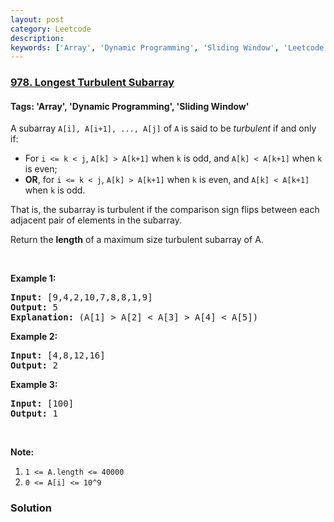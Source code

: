```yaml
---
layout: post
category: Leetcode
description: 
keywords: ['Array', 'Dynamic Programming', 'Sliding Window', 'Leetcode', 'Medium']
---
```

### [978. Longest Turbulent Subarray](https://leetcode.com/problems/longest-turbulent-subarray)

#### Tags: 'Array', 'Dynamic Programming', 'Sliding Window'

<div class="content__u3I1 question-content__JfgR"><div><p>A subarray <code>A[i], A[i+1], ..., A[j]</code> of <code>A</code> is said to be <em>turbulent</em> if and only if:</p>
<ul>
<li>For <code>i &lt;= k &lt; j</code>, <code>A[k] &gt; A[k+1]</code> when <code>k</code> is odd, and <code>A[k] &lt; A[k+1]</code> when <code>k</code> is even;</li>
<li><strong>OR</strong>, for <code>i &lt;= k &lt; j</code>, <code>A[k] &gt; A[k+1]</code> when <code>k</code> is even, and <code>A[k] &lt; A[k+1]</code> when <code>k</code> is odd.</li>
</ul>
<p>That is, the subarray is turbulent if the comparison sign flips between each adjacent pair of elements in the subarray.</p>
<p>Return the <strong>length</strong> of a maximum size turbulent subarray of A.</p>
<p> </p>
<div>
<p><strong>Example 1:</strong></p>
<pre><strong>Input: </strong><span id="example-input-1-1">[9,4,2,10,7,8,8,1,9]</span>
<strong>Output: </strong><span id="example-output-1">5</span>
<strong>Explanation: </strong>(A[1] &gt; A[2] &lt; A[3] &gt; A[4] &lt; A[5])
</pre>
<div>
<p><strong>Example 2:</strong></p>
<pre><strong>Input: </strong><span id="example-input-2-1">[4,8,12,16]</span>
<strong>Output: </strong><span id="example-output-2">2</span>
</pre>
<div>
<p><strong>Example 3:</strong></p>
<pre><strong>Input: </strong><span id="example-input-3-1">[100]</span>
<strong>Output: </strong><span id="example-output-3">1</span>
</pre>
</div>
</div>
</div>
<p> </p>
<p><strong>Note:</strong></p>
<ol>
<li><code>1 &lt;= A.length &lt;= 40000</code></li>
<li><code>0 &lt;= A[i] &lt;= 10^9</code></li>
</ol></div></div>

### Solution
